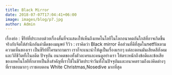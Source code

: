 ```yaml
---
title: Black Mirror
date: 2018-07-07T17:04:41+06:00
image: images/blog/p7.jpg
author: Admin
---
```


เรื่องย่อ : ซีรีย์ที่ประกอบด้วยเรื่องสั้นที่จะแสดงให้เห็นถึงเทคโนโลยีในโลกอนาคตอันใกล้ที่อาจเกิดขึ้นจริงกับจิตใต้สำนึกอันดำมืดของมนุษย์
รีวิว : เราคิดว่า Black mirror คือส่วนที่ดีที่สุดในnetflixตามความเห็นของเรา เป็นซีรีย์ที่ใครมาถามเรา เราก็จะแนะนำให้ดูเป็นเรื่องแรกๆ แต่ละตอนมันเสียดสีสังคมและวิถีชีวิตทั้งในอดีต ปัจจุบัน อนาคตของทั้งตัวละครและคนดูอย่างเรา ให้ตระหนักถึงข้อดีและข้อเสียของเทคโนโลยีที่กลายเป็นสิ่งสำคัญที่เราใช้ในขีวิตประจำวันทั้งในปัจจุบันและอนาคตรวมถึงแง่คิดต่างๆ ที่เราชอบมากๆ เราชอบตอน White Christmas,Nosedive มากที่สุด